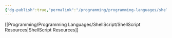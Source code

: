 ```yaml
---
{"dg-publish":true,"permalink":"/programming/programming-languages/shell-script/shell-script/"}
---
```


[[Programming/Programming Languages/ShellScript/ShellScript Resources\|ShellScript Resources]]